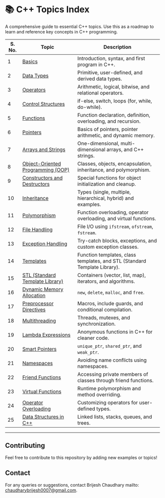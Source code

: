 # 📚 C++ Topics Index

A comprehensive guide to essential C++ topics. Use this as a roadmap to learn and reference key concepts in C++ programming.

| **S. No.** | **Topic**                              | **Description**                                              |
|------------|----------------------------------------|--------------------------------------------------------------|
| 1          | [Basics](basics.html)                  | Introduction, syntax, and first program in C++.              |
| 2          | [Data Types](data-types.html)          | Primitive, user-defined, and derived data types.             |
| 3          | [Operators](operators.html)            | Arithmetic, logical, bitwise, and relational operators.       |
| 4          | [Control Structures](control-structures.html) | if-else, switch, loops (for, while, do-while).    |
| 5          | [Functions](functions.html)            | Function declaration, definition, overloading, and recursion.|
| 6          | [Pointers](pointers.html)              | Basics of pointers, pointer arithmetic, and dynamic memory.  |
| 7          | [Arrays and Strings](arrays-strings.html) | One-dimensional, multi-dimensional arrays, and C++ strings. |
| 8          | [Object-Oriented Programming (OOP)](oop.html) | Classes, objects, encapsulation, inheritance, and polymorphism. |
| 9          | [Constructors and Destructors](constructors-destructors.html) | Special functions for object initialization and cleanup. |
| 10         | [Inheritance](inheritance.html)        | Types (single, multiple, hierarchical, hybrid) and examples. |
| 11         | [Polymorphism](polymorphism.html)      | Function overloading, operator overloading, and virtual functions. |
| 12         | [File Handling](/FileHandling.md)    | File I/O using `ifstream`, `ofstream`, `fstream`.            |
| 13         | [Exception Handling](exception-handling.html) | Try-catch blocks, exceptions, and custom exception classes.  |
| 14         | [Templates](templates.html)            | Function templates, class templates, and STL (Standard Template Library). |
| 15         | [STL (Standard Template Library)](https://github.com/brijeshc1307/DSA/blob/main/STL.md) | Containers (vector, list, map), iterators, and algorithms.   |
| 16         | [Dynamic Memory Allocation](dynamic-memory-allocation.html) | `new`, `delete`, `malloc`, and `free`. |
| 17         | [Preprocessor Directives](preprocessor-directives.html) | Macros, include guards, and conditional compilation.         |
| 18         | [Multithreading](https://github.com/brijeshc1307/Multithreading)  | Threads, mutexes, and synchronization.                      |
| 19         | [Lambda Expressions](lambda-expressions.html) | Anonymous functions in C++ for cleaner code.                |
| 20         | [Smart Pointers](smart-pointers.html)  | `unique_ptr`, `shared_ptr`, and `weak_ptr`.                 |
| 21         | [Namespaces](/NameSpace.md)          | Avoiding name conflicts using namespaces.                   |
| 22         | [Friend Functions](friend-functions.html) | Accessing private members of classes through friend functions.|
| 23         | [Virtual Functions](virtual-functions.html) | Runtime polymorphism and method overriding.                 |
| 24         | [Operator Overloading](operator-overloading.html) | Customizing operators for user-defined types.               |
| 25         | [Data Structures in C++](https://github.com/brijeshc1307/DSA) | Linked lists, stacks, queues, and trees.                    |

---

## Contributing
Feel free to contribute to this repository by adding new examples or topics!

## Contact
For any queries or suggestions, contact Brijesh Chaudhary mailto: chaudharybrijesh0007@gmail.com.
